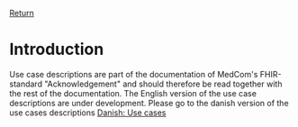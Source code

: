[Return](../../index.md)

# Introduction 
Use case descriptions are part of the documentation of MedCom's FHIR-standard "Acknowledgement" and should therefore be read together with the rest of the documentation. 
The English version of the use case descriptions are  under development. Please go to the danish version of the use cases descriptions [Danish: Use cases](/assets/documents/UseCases-DA.mdd) 
 
